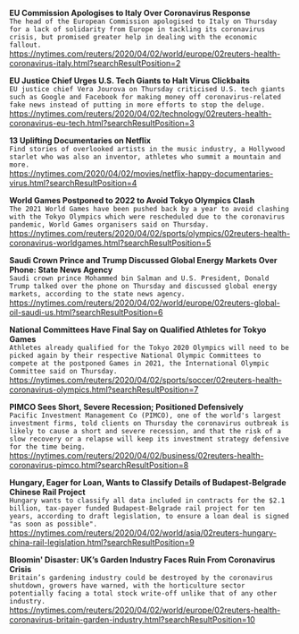 **EU Commission Apologises to Italy Over Coronavirus Response**\
`The head of the European Commission apologised to Italy on Thursday for a lack of solidarity from Europe in tackling its coronavirus crisis, but promised greater help in dealing with the economic fallout.`\
https://nytimes.com/reuters/2020/04/02/world/europe/02reuters-health-coronavirus-italy.html?searchResultPosition=2

**EU Justice Chief Urges U.S. Tech Giants to Halt Virus Clickbaits**\
`EU justice chief Vera Jourova on Thursday criticised U.S. tech giants such as Google and Facebook for making money off coronavirus-related fake news instead of putting in more efforts to stop the deluge.`\
https://nytimes.com/reuters/2020/04/02/technology/02reuters-health-coronavirus-eu-tech.html?searchResultPosition=3

**13 Uplifting Documentaries on Netflix**\
`Find stories of overlooked artists in the music industry, a Hollywood starlet who was also an inventor, athletes who summit a mountain and more.`\
https://nytimes.com/2020/04/02/movies/netflix-happy-documentaries-virus.html?searchResultPosition=4

**World Games Postponed to 2022 to Avoid Tokyo Olympics Clash**\
`The 2021 World Games have been pushed back by a year to avoid clashing with the Tokyo Olympics which were rescheduled due to the coronavirus pandemic, World Games organisers said on Thursday.`\
https://nytimes.com/reuters/2020/04/02/sports/olympics/02reuters-health-coronavirus-worldgames.html?searchResultPosition=5

**Saudi Crown Prince and Trump Discussed Global Energy Markets Over Phone: State News Agency**\
`Saudi crown prince Mohammed bin Salman and U.S. President, Donald Trump talked over the phone on Thursday and discussed global energy markets, according to the state news agency.`\
https://nytimes.com/reuters/2020/04/02/world/europe/02reuters-global-oil-saudi-us.html?searchResultPosition=6

**National Committees Have Final Say on Qualified Athletes for Tokyo Games**\
`Athletes already qualified for the Tokyo 2020 Olympics will need to be picked again by their respective National Olympic Committees to compete at the postponed Games in 2021, the International Olympic Committee said on Thursday. `\
https://nytimes.com/reuters/2020/04/02/sports/soccer/02reuters-health-coronavirus-olympics.html?searchResultPosition=7

**PIMCO Sees Short, Severe Recession; Positioned Defensively**\
`Pacific Investment Management Co (PIMCO), one of the world's largest investment firms, told clients on Thursday the coronavirus outbreak is likely to cause a short and severe recession, and that the risk of a slow recovery or a relapse will keep its investment strategy defensive for the time being. `\
https://nytimes.com/reuters/2020/04/02/business/02reuters-health-coronavirus-pimco.html?searchResultPosition=8

**Hungary, Eager for Loan, Wants to Classify Details of Budapest-Belgrade Chinese Rail Project**\
`Hungary wants to classify all data included in contracts for the $2.1 billion, tax-payer funded Budapest-Belgrade rail project for ten years, according to draft legislation, to ensure a loan deal is signed "as soon as possible".`\
https://nytimes.com/reuters/2020/04/02/world/asia/02reuters-hungary-china-rail-legislation.html?searchResultPosition=9

**Bloomin' Disaster: UK’s Garden Industry Faces Ruin From Coronavirus Crisis**\
`Britain’s gardening industry could be destroyed by the coronavirus shutdown, growers have warned, with the horticulture sector potentially facing a total stock write-off unlike that of any other industry.`\
https://nytimes.com/reuters/2020/04/02/world/europe/02reuters-health-coronavirus-britain-garden-industry.html?searchResultPosition=10

